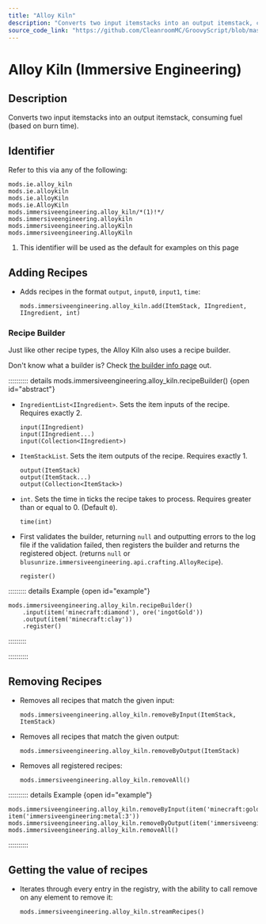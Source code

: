 ```yaml
---
title: "Alloy Kiln"
description: "Converts two input itemstacks into an output itemstack, consuming fuel (based on burn time)."
source_code_link: "https://github.com/CleanroomMC/GroovyScript/blob/master/src/main/java/com/cleanroommc/groovyscript/compat/mods/immersiveengineering/AlloyKiln.java"
---
```


# Alloy Kiln (Immersive Engineering)

## Description

Converts two input itemstacks into an output itemstack, consuming fuel (based on burn time).

## Identifier

Refer to this via any of the following:

```groovy:no-line-numbers {5}
mods.ie.alloy_kiln
mods.ie.alloykiln
mods.ie.alloyKiln
mods.ie.AlloyKiln
mods.immersiveengineering.alloy_kiln/*(1)!*/
mods.immersiveengineering.alloykiln
mods.immersiveengineering.alloyKiln
mods.immersiveengineering.AlloyKiln
```

1. This identifier will be used as the default for examples on this page

## Adding Recipes

- Adds recipes in the format `output`, `input0`, `input1`, `time`:

    ```groovy:no-line-numbers
    mods.immersiveengineering.alloy_kiln.add(ItemStack, IIngredient, IIngredient, int)
    ```


### Recipe Builder

Just like other recipe types, the Alloy Kiln also uses a recipe builder.

Don't know what a builder is? Check [the builder info page](../../../groovy/builder.md) out.

:::::::::: details mods.immersiveengineering.alloy_kiln.recipeBuilder() {open id="abstract"}
- `IngredientList<IIngredient>`. Sets the item inputs of the recipe. Requires exactly 2.

    ```groovy:no-line-numbers
    input(IIngredient)
    input(IIngredient...)
    input(Collection<IIngredient>)
    ```

- `ItemStackList`. Sets the item outputs of the recipe. Requires exactly 1.

    ```groovy:no-line-numbers
    output(ItemStack)
    output(ItemStack...)
    output(Collection<ItemStack>)
    ```

- `int`. Sets the time in ticks the recipe takes to process. Requires greater than or equal to 0. (Default `0`).

    ```groovy:no-line-numbers
    time(int)
    ```

- First validates the builder, returning `null` and outputting errors to the log file if the validation failed, then registers the builder and returns the registered object. (returns `null` or `blusunrize.immersiveengineering.api.crafting.AlloyRecipe`).

    ```groovy:no-line-numbers
    register()
    ```

::::::::: details Example {open id="example"}
```groovy:no-line-numbers
mods.immersiveengineering.alloy_kiln.recipeBuilder()
    .input(item('minecraft:diamond'), ore('ingotGold'))
    .output(item('minecraft:clay'))
    .register()
```

:::::::::

::::::::::

## Removing Recipes

- Removes all recipes that match the given input:

    ```groovy:no-line-numbers
    mods.immersiveengineering.alloy_kiln.removeByInput(ItemStack, ItemStack)
    ```

- Removes all recipes that match the given output:

    ```groovy:no-line-numbers
    mods.immersiveengineering.alloy_kiln.removeByOutput(ItemStack)
    ```

- Removes all registered recipes:

    ```groovy:no-line-numbers
    mods.immersiveengineering.alloy_kiln.removeAll()
    ```

:::::::::: details Example {open id="example"}
```groovy:no-line-numbers
mods.immersiveengineering.alloy_kiln.removeByInput(item('minecraft:gold_ingot'), item('immersiveengineering:metal:3'))
mods.immersiveengineering.alloy_kiln.removeByOutput(item('immersiveengineering:metal:6'))
mods.immersiveengineering.alloy_kiln.removeAll()
```

::::::::::

## Getting the value of recipes

- Iterates through every entry in the registry, with the ability to call remove on any element to remove it:

    ```groovy:no-line-numbers
    mods.immersiveengineering.alloy_kiln.streamRecipes()
    ```

